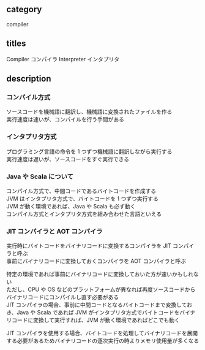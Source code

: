 ## category

compiler

## titles

Compiler
コンパイラ
Interpreter
インタプリタ

## description

### コンパイル方式

ソースコードを機械語に翻訳し、機械語に変換されたファイルを作る  
実行速度は速いが、コンパイルを行う手間がある

### インタプリタ方式

プログラミング言語の命令を 1 つずつ機械語に翻訳しながら実行する  
実行速度は遅いが、ソースコードをすぐ実行できる

### Java や Scala について

コンパイル方式で、中間コードであるバイトコードを作成する  
JVM はインタプリタ方式で、バイトコードを 1 つずつ実行する  
JVM が動く環境であれば、Java や Scala も必ず動く  
コンパイル方式とインタプリタ方式を組み合わせた言語といえる

### JIT コンパイラと AOT コンパイラ

実行時にバイトコードをバイナリコードに変換するコンパイラを JIT コンパイラと呼ぶ  
事前にバイナリコードに変換しておくコンパイラを AOT コンパイラと呼ぶ

特定の環境であれば事前にバイナリコードに変換しておいた方が速いかもしれない  
ただし、CPU や OS などのプラットフォームが異なれば再度ソースコードからバイナリコードにコンパイルし直す必要がある  
JIT コンパイラの場合、事前に中間コードとなるバイトコードまで変換しておき、Java や Scala であれば JVM がインタプリタ方式でバイトコードをバイナリコードに変換して実行すれば、JVM が動く環境であればどこでも動く

JIT コンパイラを使用する場合、バイトコードを処理してバイナリコードを展開する必要があるためバイナリコードの逐次実行の時よりメモリ使用量が多くなる
